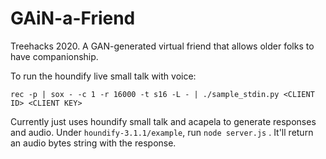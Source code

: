 # GAiN-a-Friend
Treehacks 2020. A GAN-generated virtual friend that allows older folks to have companionship.


To run the houndify live small talk with voice: 

```
rec -p | sox - -c 1 -r 16000 -t s16 -L - | ./sample_stdin.py <CLIENT ID> <CLIENT KEY>
```

Currently just uses houndify small talk and acapela to generate responses and audio. Under `houndify-3.1.1/example`, run `node server.js` . It'll return an audio bytes string with the response.
